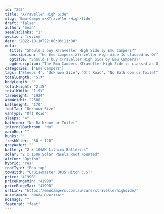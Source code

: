 ```yaml
---
id: "263"
title: "XTraveller High Side"
slug: "Emu-Campers-XTraveller-High-Side"
draft: "false"
author: "Sean"
seealsolinks: "1"
section: "review"
date: "2022-10-10T22:00:09+11:00"
meta:
  title: "Should I buy XTraveller High Side by Emu Campers?"
  description: "The Emu Campers XTraveller High Side is classed as Off Road, and sleeps 4 people. It is Made Overseas and comes in at Unknown Size. It generally has No Bathroom or Toilet."
  ogtitle: "Should I buy XTraveller High Side by Emu Campers?"
  ogdescription: "The Emu Campers XTraveller High Side is classed as Off Road, and sleeps 4 people. It is Made Overseas and comes in at Unknown Size. It generally has No Bathroom or Toilet."
categories: ["Emu Campers"]
tags: ["Sleeps 4", "Unknown Size", "Off Road", "No Bathroom or Toilet", "Pop top", "Under 50k"]
totalLength: "5.9"
bodyLength: ""
totalHeight: "2.35"
totalWidth: "1.95"
tareWeight: "1920"
atmWeight: "2500"
ballWeight: "170"
footTag: "Unknown Size"
vanType: "Off Road"
sleeps: "4"
bathroom: "No Bathroom or Toilet"
internalBathroom: "No"
mainBed: ""
bunks: ""
freshWater: "80 + 120"
greyWater: ""
battery: "2 x 100AH Lithium Batteries"
solar: "2 x 150W Solar Panels Roof mounted"
airCon: "Option"
hybrid: "Yes"
roofType: "Pop top"
towHitch: "Cruisemaster DO35 Hitch 3.5T"
price: "41990"
priceRangeMin: "41990"
priceRangeMax: "41990"
urlLink: "https://emucampers.com.au/cars/xtravellerhighside/"
aussieMade: "Made Overseas"
noImage: ""
featured: "feat"
---
```

